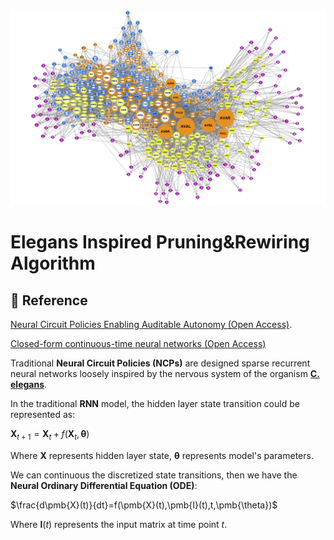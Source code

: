 <div  align="center"><img  src="https://github.com/lhtPeking/pruningElegans/blob/main/imgs/connectome.png?raw=true"  width="800"/></div>

# Elegans Inspired Pruning&Rewiring Algorithm

## 📜 Reference

  

[Neural Circuit Policies Enabling Auditable Autonomy (Open Access)](https://publik.tuwien.ac.at/files/publik_292280.pdf).

[Closed-form continuous-time neural networks (Open Access)](https://www.nature.com/articles/s42256-022-00556-7)

  

Traditional **Neural Circuit Policies (NCPs)** are designed sparse recurrent neural networks loosely inspired by the nervous system of the organism [**C. elegans**](http://www.wormbook.org/chapters/www_celegansintro/celegansintro.html). 

In the traditional **RNN** model, the hidden layer state transition could be represented as:


$\pmb{X}_{t+1}=\pmb{X}_t+f(\pmb{X}_t, \pmb{\theta})$


Where $\pmb{X}$ represents hidden layer state, $\pmb{\theta}$ represents model's parameters.

We can continuous the discretized state transitions, then we have the **Neural Ordinary Differential Equation (ODE)**:

$\frac{d\pmb{X}(t)}{dt}=f(\pmb{X}(t),\pmb{I}(t),t,\pmb{\theta})$

Where $\pmb{I}(t)$ represents the input matrix at time point $t$.